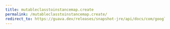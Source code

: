 ```yaml
---
title: mutableclasstoinstancemap.create
permalink: /mutableclasstoinstancemap.create/
redirect_to: https://guava.dev/releases/snapshot-jre/api/docs/com/google/common/collect/MutableClassToInstanceMap.html#create--
---
```

